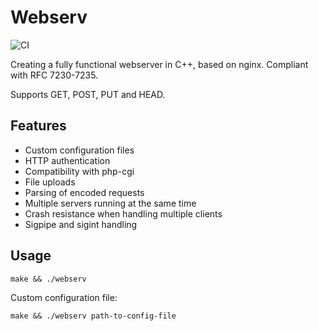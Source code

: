 # Webserv

![CI](https://github.com/novan-ve/webserv/workflows/CI/badge.svg)

Creating a fully functional webserver in C++, based on nginx.
Compliant with RFC 7230-7235.

Supports GET, POST, PUT and HEAD.

## Features
  - Custom configuration files
  - HTTP authentication
  - Compatibility with php-cgi
  - File uploads
  - Parsing of encoded requests
  - Multiple servers running at the same time
  - Crash resistance when handling multiple clients
  - Sigpipe and sigint handling

## Usage
```
make && ./webserv
```
Custom configuration file:
```
make && ./webserv path-to-config-file
```

